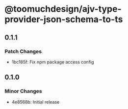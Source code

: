 # @toomuchdesign/ajv-type-provider-json-schema-to-ts

## 0.1.1

### Patch Changes

- 1bc185f: Fix npm package access config

## 0.1.0

### Minor Changes

- 4e8568b: Initial release
